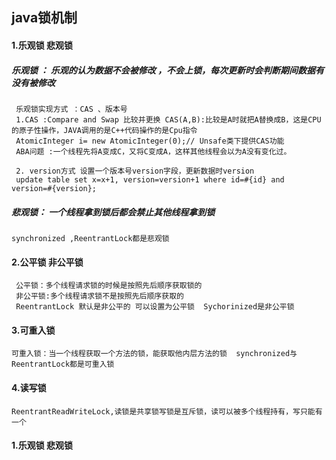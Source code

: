 ## java锁机制 
 #### 1.乐观锁 悲观锁
#####  乐观锁 ： 乐观的认为数据不会被修改 ，不会上锁，每次更新时会判断期间数据有没有被修改
     乐观锁实现方式 ：CAS 、版本号
     1.CAS :Compare and Swap 比较并更换 CAS(A,B):比较是A时就把A替换成B，这是CPU的原子性操作，JAVA调用的是C++代码操作的是Cpu指令
     AtomicInteger i= new AtomicInteger(0);// Unsafe类下提供CAS功能
     ABA问题 :一个线程先将A变成C，又将C变成A，这样其他线程会以为A没有变化过。
    
     2. version方式 设置一个版本号version字段，更新数据时version
     update table set x=x+1, version=version+1 where id=#{id} and version=#{version};
#####  悲观锁： 一个线程拿到锁后都会禁止其他线程拿到锁
    synchronized ,ReentrantLock都是悲观锁
 #### 2.公平锁 非公平锁
     公平锁：多个线程请求锁的时候是按照先后顺序获取锁的
     非公平锁:多个线程请求锁不是按照先后顺序获取的
     ReentrantLock 默认是非公平的 可以设置为公平锁  Sychorinized是非公平锁
 #### 3.可重入锁
    可重入锁：当一个线程获取一个方法的锁，能获取他内层方法的锁  synchronized与ReentrantLock都是可重入锁
 #### 4.读写锁
    ReentrantReadWriteLock,读锁是共享锁写锁是互斥锁，读可以被多个线程持有，写只能有一个
 #### 1.乐观锁 悲观锁
    

